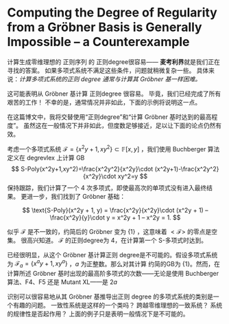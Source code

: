 # Computing the Degree of Regularity from a Gröbner Basis is Generally Impossible – a Counterexample

计算生成零维理想的 正则序列 的 正则degree很容易——
**麦考利界**就是我们正在寻找的答案。 如果多项式系统不满足这些条件，问题就稍微复杂一些。 具体来说：*计算多项式系统的正则 degree 通常与计算其 Gröbner 基一样困难。*

这可能表明从 Gröbner 基计算 正则degree 很容易。 毕竟，我们已经完成了所有艰苦的工作！ 不幸的是，通常情况并非如此，下面的示例将说明这一点。

在这篇博文中，我将交替使用“正则degree”和“计算 Gröbner 基时达到的最高程度”。 虽然这在一般情况下并非如此，但度数足够接近，足以让下面的论点仍然有效。

考虑一个多项式系统 $\mathcal{F}=\{x^2y+1,xy^2\}\subset \mathbb{F}[x,y]$ ，我们使用 Buchberger 算法定义在 degrevlex 上计算 GB
$$
S-Poly(x^2y+1,xy^2)=\frac{x^2y^2}{x^2y}\cdot (x^2y+1)-\frac{x^2y^2}{x^2y}\cdot xy^2=y
$$
保持跟踪，我们计算了一个 4 次多项式，即使最高次的单项式没有进入最终结果。 更进一步，我们找到了 Gröbner 基础：

$$
\text{S-Poly}(x^2y + 1, y) = \frac{x^2y}{x^2y}\cdot (x^2y + 1) – \frac{x^2y}{y}\cdot y = x^2y + 1 – x^2y = 1.
$$

似乎 $\mathcal{F}$ 是不一致的，约简后的 Gröbner 变为 $\{1\}$ ，这意味着 $<\mathcal{F}>$ 的零点是空集。
很高兴知道。 $\mathcal{F}$ 的正则degree为 4，在计算第一个 S-多项式时达到。


已经很明显，从这个 Gröbner 基计算正则 degree是不可能的。假设多项式系统为 $\mathcal{F}_a=\{x^ay+1,xy^a\}$ ，$a$ 为正整数。那么对其计算 约简的GB为 $\{1\}$。然而，在计算所述 Gröbner 基时出现的最高阶多项式的次数——无论是使用 Buchberger 算法、F4、F5 还是 Mutant XL——是 $2a$

识别可以很容易地从其 Gröbner 基推导出正则 degree 的多项式系统的类别是一个有趣的问题。 一致性系统是这样的一个类吗？ 跨越零维理想的一致系统？ 系统的规律性是否起作用？ 上面的例子只是表明一般情况下是不可能的。

